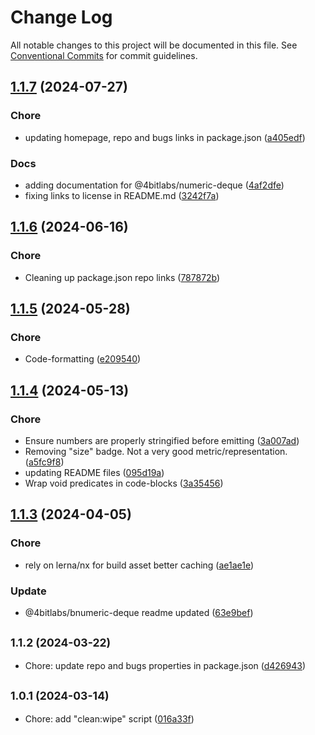 # Change Log

All notable changes to this project will be documented in this file.
See [Conventional Commits](https://conventionalcommits.org) for commit guidelines.

## [1.1.7](https://github.com/32bitkid/4bitlabs.bits/compare/@4bitlabs/numeric-deque@1.1.6...@4bitlabs/numeric-deque@1.1.7) (2024-07-27)

### Chore

- updating homepage, repo and bugs links in package.json ([a405edf](https://github.com/32bitkid/4bitlabs.bits/commit/a405edfe3ceb4e8ea90a00f8ab14da9a9ad42f93))

### Docs

- adding documentation for @4bitlabs/numeric-deque ([4af2dfe](https://github.com/32bitkid/4bitlabs.bits/commit/4af2dfee1c4d7dd179b140f23d088a277bd9fe6f))
- fixing links to license in README.md ([3242f7a](https://github.com/32bitkid/4bitlabs.bits/commit/3242f7a30d3c5932a696c561d72431421195709c))

## [1.1.6](https://github.com/32bitkid/sci.js/compare/@4bitlabs/numeric-deque@1.1.5...@4bitlabs/numeric-deque@1.1.6) (2024-06-16)

### Chore

- Cleaning up package.json repo links ([787872b](https://github.com/32bitkid/sci.js/commit/787872b5c232e9e14112ab3dfe09cde059987b75))

## [1.1.5](https://github.com/32bitkid/sci.js/compare/@4bitlabs/numeric-deque@1.1.4...@4bitlabs/numeric-deque@1.1.5) (2024-05-28)

### Chore

- Code-formatting ([e209540](https://github.com/32bitkid/sci.js/commit/e20954075368b2f53b8cfb7f17896f51bad47baa))

## [1.1.4](https://github.com/32bitkid/sci.js/compare/@4bitlabs/numeric-deque@1.1.3...@4bitlabs/numeric-deque@1.1.4) (2024-05-13)

### Chore

- Ensure numbers are properly stringified before emitting ([3a007ad](https://github.com/32bitkid/sci.js/commit/3a007ad7a200d9b2c11fa50b7287ecf28a81f7b4))
- Removing "size" badge. Not a very good metric/representation. ([a5fc9f8](https://github.com/32bitkid/sci.js/commit/a5fc9f8a9d65a64a8ce9330c620e359cf2b17ac7))
- updating README files ([095d19a](https://github.com/32bitkid/sci.js/commit/095d19af411d091c4315da129312e1d063bd2e39))
- Wrap void predicates in code-blocks ([3a35456](https://github.com/32bitkid/sci.js/commit/3a35456d383e1287e709f86e50b85f76b7bbbc13))

## [1.1.3](https://github.com/32bitkid/sci.js/compare/@4bitlabs/numeric-deque@1.1.2...@4bitlabs/numeric-deque@1.1.3) (2024-04-05)

### Chore

- rely on lerna/nx for build asset better caching ([ae1ae1e](https://github.com/32bitkid/sci.js/commit/ae1ae1eb4ead8e89a4d53ea0bcfcbc8e107b1488))

### Update

- @4bitlabs/bnumeric-deque readme updated ([63e9bef](https://github.com/32bitkid/sci.js/commit/63e9befe88691a34b2f8e6fa3d1b12027a785543))

## <small>1.1.2 (2024-03-22)</small>

- Chore: update repo and bugs properties in package.json ([d426943](https://github.com/32bitkid/sci.js/commit/d426943))

## <small>1.0.1 (2024-03-14)</small>

- Chore: add "clean:wipe" script ([016a33f](https://github.com/32bitkid/sci.js/commit/016a33f))
